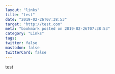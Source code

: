 ```yaml
---
layout: "links"
title: "test"
date: "2019-02-26T07:38:53"
target: "http://test.com"
meta: "bookmark posted on 2019-02-26T07:38:53"
category: "Links"
tags:
twitter: false
mastodon: false
twitterCard: false
---
```

test
